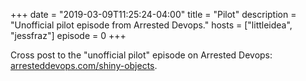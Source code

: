 +++
date = "2019-03-09T11:25:24-04:00"
title = "Pilot"
description = "Unofficial pilot episode from Arrested Devops."
hosts = ["littleidea", "jessfraz"]
episode = 0
+++


Cross post to the "unofficial pilot" episode on Arrested Devops: [arresteddevops.com/shiny-objects](https://www.arresteddevops.com/shiny-objects/).

